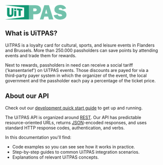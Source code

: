 <!-- focus: false -->

![](../assets/images/uitpas.png)

## What is UiTPAS?

UiTPAS is a loyalty card for cultural, sports, and leisure events in Flanders and Brussels. More than 250.000 passholders can save points by attending events and trade them for rewards.

Next to rewards, passholders in need can receive a social tariff ('kansentarief') on UiTPAS events. Those discounts are payed for via a third-party payer system in which the organizer of the event, the local government and the passholder each pay a percentage of the ticket price.

## About our API

Check out our [development quick start guide](https://publiq.stoplight.io/docs/uitpas/docs/quickstart.md) to get up and running.

The UiTPAS API is organized around [REST](https://en.wikipedia.org/wiki/Representational_state_transfer). Our API has predictable resource-oriented URLs, returns [JSON](https://www.json.org/json-en.html)-encoded responses, and uses standard HTTP response codes, authentication, and verbs.

In this documentation you'll find:

* Code examples so you can see see how it works in practice.
* Step-by-step guides to common UiTPAS integration scenarios.
* Explanations of relevant UiTPAS concepts.


